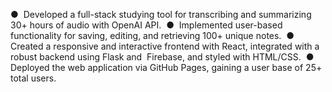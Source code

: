 ●
‬‭ Developed a full-stack studying tool for transcribing and summarizing 30+ hours of audio with OpenAI API.‬
‭
●
‬‭ Implemented user-based functionality for saving, editing, and retrieving 100+ unique notes.‬
‭
●
‬‭ Created a responsive and interactive frontend with React, integrated with a robust backend using Flask and‬
‭ Firebase, and styled with HTML/CSS.‬
‭
●
‬‭ Deployed the web application via GitHub Pages, gaining a user base of 25+ total users.‬
‭
